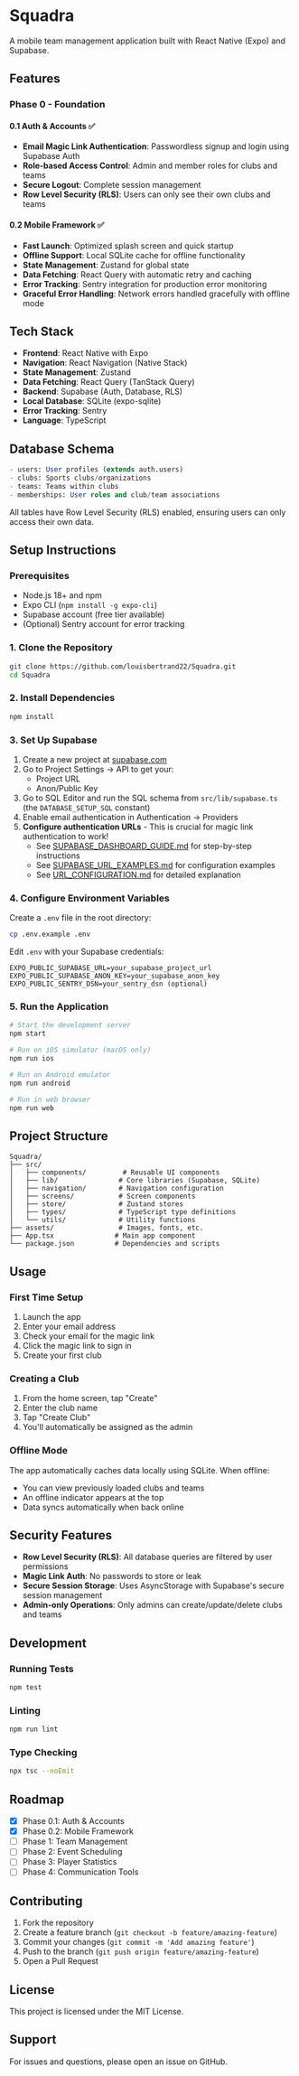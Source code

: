 # Squadra

A mobile team management application built with React Native (Expo) and Supabase.

## Features

### Phase 0 - Foundation

#### 0.1 Auth & Accounts ✅
- **Email Magic Link Authentication**: Passwordless signup and login using Supabase Auth
- **Role-based Access Control**: Admin and member roles for clubs and teams
- **Secure Logout**: Complete session management
- **Row Level Security (RLS)**: Users can only see their own clubs and teams

#### 0.2 Mobile Framework ✅
- **Fast Launch**: Optimized splash screen and quick startup
- **Offline Support**: Local SQLite cache for offline functionality
- **State Management**: Zustand for global state
- **Data Fetching**: React Query with automatic retry and caching
- **Error Tracking**: Sentry integration for production error monitoring
- **Graceful Error Handling**: Network errors handled gracefully with offline mode

## Tech Stack

- **Frontend**: React Native with Expo
- **Navigation**: React Navigation (Native Stack)
- **State Management**: Zustand
- **Data Fetching**: React Query (TanStack Query)
- **Backend**: Supabase (Auth, Database, RLS)
- **Local Database**: SQLite (expo-sqlite)
- **Error Tracking**: Sentry
- **Language**: TypeScript

## Database Schema

```sql
- users: User profiles (extends auth.users)
- clubs: Sports clubs/organizations
- teams: Teams within clubs
- memberships: User roles and club/team associations
```

All tables have Row Level Security (RLS) enabled, ensuring users can only access their own data.

## Setup Instructions

### Prerequisites

- Node.js 18+ and npm
- Expo CLI (`npm install -g expo-cli`)
- Supabase account (free tier available)
- (Optional) Sentry account for error tracking

### 1. Clone the Repository

```bash
git clone https://github.com/louisbertrand22/Squadra.git
cd Squadra
```

### 2. Install Dependencies

```bash
npm install
```

### 3. Set Up Supabase

1. Create a new project at [supabase.com](https://supabase.com)
2. Go to Project Settings → API to get your:
   - Project URL
   - Anon/Public Key
3. Go to SQL Editor and run the SQL schema from `src/lib/supabase.ts` (the `DATABASE_SETUP_SQL` constant)
4. Enable email authentication in Authentication → Providers
5. **Configure authentication URLs** - This is crucial for magic link authentication to work!
   - See [SUPABASE_DASHBOARD_GUIDE.md](SUPABASE_DASHBOARD_GUIDE.md) for step-by-step instructions
   - See [SUPABASE_URL_EXAMPLES.md](SUPABASE_URL_EXAMPLES.md) for configuration examples
   - See [URL_CONFIGURATION.md](URL_CONFIGURATION.md) for detailed explanation

### 4. Configure Environment Variables

Create a `.env` file in the root directory:

```bash
cp .env.example .env
```

Edit `.env` with your Supabase credentials:

```env
EXPO_PUBLIC_SUPABASE_URL=your_supabase_project_url
EXPO_PUBLIC_SUPABASE_ANON_KEY=your_supabase_anon_key
EXPO_PUBLIC_SENTRY_DSN=your_sentry_dsn (optional)
```

### 5. Run the Application

```bash
# Start the development server
npm start

# Run on iOS simulator (macOS only)
npm run ios

# Run on Android emulator
npm run android

# Run in web browser
npm run web
```

## Project Structure

```
Squadra/
├── src/
│   ├── components/         # Reusable UI components
│   ├── lib/               # Core libraries (Supabase, SQLite)
│   ├── navigation/        # Navigation configuration
│   ├── screens/           # Screen components
│   ├── store/             # Zustand stores
│   ├── types/             # TypeScript type definitions
│   └── utils/             # Utility functions
├── assets/                # Images, fonts, etc.
├── App.tsx               # Main app component
└── package.json          # Dependencies and scripts
```

## Usage

### First Time Setup

1. Launch the app
2. Enter your email address
3. Check your email for the magic link
4. Click the magic link to sign in
5. Create your first club

### Creating a Club

1. From the home screen, tap "Create"
2. Enter the club name
3. Tap "Create Club"
4. You'll automatically be assigned as the admin

### Offline Mode

The app automatically caches data locally using SQLite. When offline:
- You can view previously loaded clubs and teams
- An offline indicator appears at the top
- Data syncs automatically when back online

## Security Features

- **Row Level Security (RLS)**: All database queries are filtered by user permissions
- **Magic Link Auth**: No passwords to store or leak
- **Secure Session Storage**: Uses AsyncStorage with Supabase's secure session management
- **Admin-only Operations**: Only admins can create/update/delete clubs and teams

## Development

### Running Tests

```bash
npm test
```

### Linting

```bash
npm run lint
```

### Type Checking

```bash
npx tsc --noEmit
```

## Roadmap

- [x] Phase 0.1: Auth & Accounts
- [x] Phase 0.2: Mobile Framework
- [ ] Phase 1: Team Management
- [ ] Phase 2: Event Scheduling
- [ ] Phase 3: Player Statistics
- [ ] Phase 4: Communication Tools

## Contributing

1. Fork the repository
2. Create a feature branch (`git checkout -b feature/amazing-feature`)
3. Commit your changes (`git commit -m 'Add amazing feature'`)
4. Push to the branch (`git push origin feature/amazing-feature`)
5. Open a Pull Request

## License

This project is licensed under the MIT License.

## Support

For issues and questions, please open an issue on GitHub.

